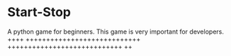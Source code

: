 # Start-Stop
A python game for beginners. This game is very important for developers.
++++
++++++++++++++++++++++++++++
++++++++++++++++++++++++++++
++

